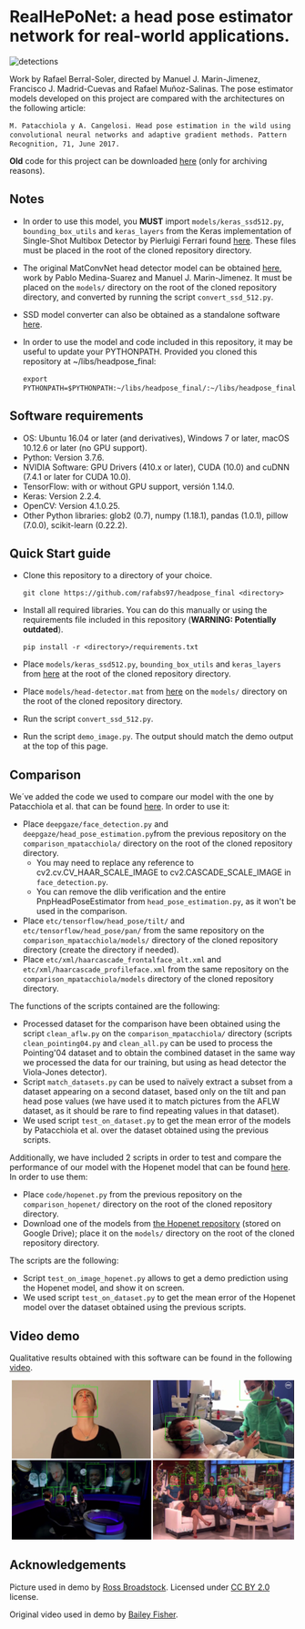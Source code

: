 RealHePoNet: a head pose estimator network for real-world applications.
======================================================
![detections](https://github.com/rafabs97/headpose_final/blob/master/sample_detecions.png)

Work by Rafael Berral-Soler, directed by Manuel J. Marin-Jimenez, Francisco J. Madrid-Cuevas and Rafael Muñoz-Salinas. 
The pose estimator models developed on this project are compared with the architectures on the following article:

```
M. Patacchiola y A. Cangelosi. Head pose estimation in the wild using convolutional neural networks and adaptive gradient methods. Pattern Recognition, 71, June 2017.
```

**Old** code for this project can be downloaded [here](https://www.dropbox.com/s/7s4tpcm3jx4ke33/headpose_final.zip?dl=1) (only for archiving reasons).

## Notes
* In order to use this model, you **MUST** import ```models/keras_ssd512.py```, ```bounding_box_utils``` and ```keras_layers``` from the Keras implementation of Single-Shot Multibox Detector by Pierluigi Ferrari found [here](https://github.com/pierluigiferrari/ssd_keras). These files must be placed in the root of the cloned repository directory.
* The original MatConvNet head detector model can be obtained [here](https://github.com/AVAuco/ssd_people), work by Pablo Medina-Suarez and Manuel J. Marin-Jimenez. It must be placed on the ``models/`` directory on the root of the cloned repository directory, and converted by running the script ``convert_ssd_512.py``.
* SSD model converter can also be obtained as a standalone software [here](https://github.com/AVAuco/ssd_people_keras).
* In order to use the model and code included in this repository, it may be useful to update your PYTHONPATH. Provided you cloned this repository at ~/libs/headpose_final:

  ```
  export PYTHONPATH=$PYTHONPATH:~/libs/headpose_final/:~/libs/headpose_final/models/
  ```
  
## Software requirements
* OS: Ubuntu 16.04 or later (and derivatives), Windows 7 or later, macOS 10.12.6 or later (no GPU support).
* Python: Version 3.7.6.
* NVIDIA Software: GPU Drivers (410.x or later), CUDA (10.0) and cuDNN (7.4.1 or later for CUDA 10.0).
* TensorFlow: with or without GPU support, versión 1.14.0.
* Keras: Version 2.2.4.
* OpenCV: Version 4.1.0.25.
* Other Python libraries: glob2 (0.7), numpy (1.18.1), pandas (1.0.1), pillow (7.0.0), scikit-learn (0.22.2).

## Quick Start guide
* Clone this repository to a directory of your choice.

  ```
  git clone https://github.com/rafabs97/headpose_final <directory>
  ```
* Install all required libraries. You can do this manually or using the requirements file included in this repository (**WARNING: Potentially outdated**).

  ```
  pip install -r <directory>/requirements.txt
  ```
* Place ```models/keras_ssd512.py```, ```bounding_box_utils``` and ```keras_layers``` from [here](https://github.com/pierluigiferrari/ssd_keras) at the root of the cloned repository directory.
* Place ```models/head-detector.mat``` from [here](https://github.com/AVAuco/ssd_people) on the ``models/`` directory on the root of the cloned repository directory.
* Run the script  ``convert_ssd_512.py``.
* Run the script ``demo_image.py``. The output should match the demo output at the top of this page.

## Comparison

We´ve added the code we used to compare our model with the one by Patacchiola et al. that can be found [here](https://github.com/mpatacchiola/deepgaze). In order to use it:

* Place ```deepgaze/face_detection.py``` and ```deepgaze/head_pose_estimation.py```from the previous repository on the ``comparison_mpatacchiola/`` directory on the root of the cloned repository directory.
  * You may need to replace any reference to cv2.cv.CV_HAAR_SCALE_IMAGE to cv2.CASCADE_SCALE_IMAGE in ```face_detection.py```.
  * You can remove the dlib verification and the entire PnpHeadPoseEstimator from ```head_pose_estimation.py```, as it won't be used in     the comparison.
* Place ```etc/tensorflow/head_pose/tilt/``` and ```etc/tensorflow/head_pose/pan/``` from the same repository on the ``comparison_mpatacchiola/models/`` directory of the cloned repository directory (create the directory if needed).
* Place ```etc/xml/haarcascade_frontalface_alt.xml``` and ```etc/xml/haarcascade_profileface.xml``` from the same repository on the ``comparison_mpatacchiola/models`` directory of the cloned repository directory.

The functions of the scripts contained are the following: 

* Processed dataset for the comparison have been obtained using the script ``clean_aflw.py`` on the ``comparison_mpatacchiola/`` directory (scripts ``clean_pointing04.py`` and ``clean_all.py`` can be used to process the Pointing'04 dataset and to obtain the combined dataset in the same way we processed the data for our training, but using as head detector the Viola-Jones detector).
* Script ``match_datasets.py`` can be used to naïvely extract a subset from a dataset appearing on a second dataset, based only on the tilt and pan head pose values (we have used it to match pictures from the AFLW dataset, as it should be rare to find repeating values in that dataset). 
* We used script ``test_on_dataset.py`` to get the mean error of the models by
Patacchiola et al. over the dataset obtained using the previous scripts.

Additionally, we have included 2 scripts in order to test and compare the performance of our model with the Hopenet model that can be found [here](https://github.com/natanielruiz/deep-head-pose). In order to use them:

* Place ```code/hopenet.py``` from the previous repository on the ``comparison_hopenet/`` directory on the root of the cloned repository directory.
* Download one of the models from [the Hopenet repository](https://github.com/natanielruiz/deep-head-pose) (stored on Google Drive); place it on the ``models/`` directory on the root of the cloned repository directory.

The scripts are the following:
* Script ``test_on_image_hopenet.py`` allows to get a demo prediction using the Hopenet model, and show it on screen. 
* We used script ``test_on_dataset.py`` to get the mean error of the Hopenet model over the dataset obtained using the previous scripts.

## Video demo

Qualitative results obtained with this software can be found in the following [video](https://www.youtube.com/watch?v=2UeuXh5DjAE).
<div align="center">
    <a href="https://www.youtube.com/watch?v=2UeuXh5DjAE" alt="RealHePoNet demo video" target="_blank">
        <img src="figs/youtubesamples.png" height="280">
    </a>
</div>

## Acknowledgements
Picture used in demo by [Ross Broadstock](https://www.flickr.com/people/figurepainting/). Licensed under [CC BY 2.0](https://creativecommons.org/licenses/by/2.0/) license.

Original video used in demo by [Bailey Fisher](https://www.youtube.com/channel/UCFBrplvSu0C16ThC11_OoCg).
